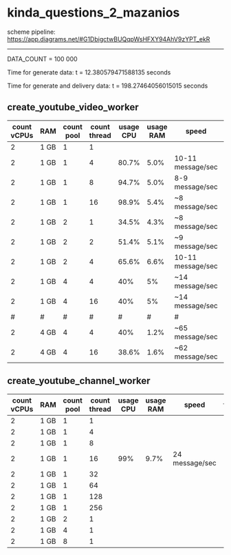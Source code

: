# kinda_questions_2_mazanios

scheme pipeline: https://app.diagrams.net/#G1DbigctwBUQqpWsHFXY94AhV9zYPT_ekR

------------------------------------------------------------------------------------------------------------------
                                                                                        
                                                                                        
DATA_COUNT = 100 000

Time for generate data: t = 12.380579471588135 seconds

Time for generate and delivery data: t = 198.27464056015015 seconds

## create_youtube_video_worker
count vCPUs | RAM | count pool | count thread | usage CPU | usage RAM | speed | time 
--- | --- | --- | --- | --- | --- | --- | ---
| 2 | 1 GB | 1 | 1 |  | | | 
| 2 | 1 GB | 1 | 4 | 80.7% | 5.0% | 10-11 message/sec| ~2 hour
| 2 | 1 GB | 1 | 8 | 94.7% | 5.0% | 8-9 message/sec | ~2.2 hour
| 2 | 1 GB | 1 | 16 | 98.9% | 5.4% | ~8 message/sec | ~2.2 hour
| 2 | 1 GB | 2 | 1 | 34.5% | 4.3% | ~8 message/sec | ~2.2 hour
| 2 | 1 GB | 2 | 2 | 51.4% | 5.1% | ~9 message/sec | ~2.2 hour
| 2 | 1 GB | 2 | 4 | 65.6% | 6.6% | 10-11 message/sec | 2 hour
| 2 | 1 GB | 4 | 4 | 40% | 5% | ~14 message/sec | ~1.8 hour
| 2 | 1 GB | 4 | 16 | 40% | 5% | ~14 message/sec | ~1.8 hour
|#|#|#|#|#|#|#|#|
| 2 | 4 GB | 4 | 4 | 40% | 1.2% | ~65 message/sec | ~0.4 hour
| 2 | 4 GB | 4 | 16 | 38.6% | 1.6% | ~62 message/sec | ~0.4 hour

## create_youtube_channel_worker
count vCPUs | RAM | count pool | count thread | usage CPU | usage RAM | speed | time 
--- | --- | --- | --- | --- | --- | --- | ---
| 2 | 1 GB | 1 | 1
| 2 | 1 GB | 1 | 4 
| 2 | 1 GB | 1 | 8
| 2 | 1 GB | 1 | 16 | 99% | 9.7% | 24 message/sec | 
| 2 | 1 GB | 1 | 32
| 2 | 1 GB | 1 | 64
| 2 | 1 GB | 1 | 128
| 2 | 1 GB | 1 | 256
| 2 | 1 GB | 2 | 1  
| 2 | 1 GB | 4 | 1
| 2 | 1 GB | 8 | 1
